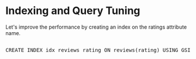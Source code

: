 # Indexing and Query Tuning

Let's improve the performance by creating an index on the ratings attribute name.

<pre id="example"> 
CREATE INDEX idx_reviews_rating ON reviews(rating) USING GSI;
</pre>
